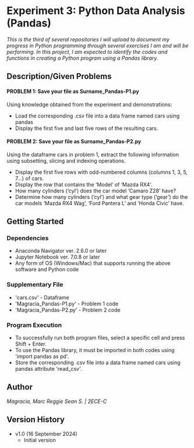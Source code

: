# Experiment 3: Python Data Analysis (Pandas)

_This is the third of several repositories I will upload to document my progress in Python programming through several exercises I am and will be performing. In this project, I am expected to identify the codes and functions in creating a Python program using a Pandas library._

## Description/Given Problems
#### PROBLEM 1: Save your file as Surname_Pandas-P1.py 
Using knowledge obtained from the experiment and demonstrations: 
- Load the corresponding .csv file into a data frame named cars using pandas
- Display the first five and last five rows of the resulting cars. 
#### PROBLEM 2: Save your file as Surname_Pandas-P2.py 
Using the dataframe cars in problem 1, extract the following information using subsetting, slicing and indexing operations. 
- Display the first five rows with odd-numbered columns (columns 1, 3, 5, 7…) of cars. 
- Display the row that contains the ‘Model’ of ‘Mazda RX4’. 
- How many cylinders (‘cyl’) does the car model ‘Camaro Z28’ have? 
- Determine how many cylinders (‘cyl’) and what gear type (‘gear’) do the car models ‘Mazda RX4 Wag’, ‘Ford Pantera L’ and ‘Honda Civic’ have.

## Getting Started

### Dependencies
* Anaconda Navigator ver. 2.6.0 or later
* Jupyter Notebook ver. 7.0.8 or later
* Any form of OS (Windows/Mac) that supports running the above software and Python code

### Supplementary File
* 'cars.csv' - Dataframe
* 'Magracia_Pandas-P1.py' - Problem 1 code
* 'Magracia_Pandas-P2.py' - Problem 2 code

### Program Execution
* To successfully run both program files, select a specific cell and press Shift + Enter.
* To use the Pandas library, it must be imported in both codes using 'import pandas as pd'.
* Store the corresponding .csv file into a data frame named cars using pandas attribute 'read_csv'.


## Author
_Magracia, Marc Reggie Sean S. | 2ECE-C_

## Version History
* v1.0 (16 September 2024)
  * Initial version
